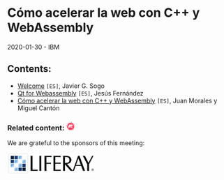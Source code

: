 # Cómo acelerar la web con C++ y WebAssembly
2020-01-30 - IBM

## Contents:
- [Welcome](welcome.pdf) `[ES]`, Javier G. Sogo
- [Qt for Webassembly]() `[ES]`, Jesús Fernández
- [Cómo acelerar la web con C++ y WebAssembly]() `[ES]`, Juan Morales y Miguel Cantón

### Related content: [<img src="../assets/brand-logos/meetup.svg" alt="meetup" height="20"/>](https://www.meetup.com/es-ES/Madrid-C-Cpp/events/266791791/)

We are grateful to the sponsors of this meeting:

[<img src="../assets/sponsor-logos/liferay.png" alt="liferay" width="200"/>](https://www.liferay.com/es/home)
